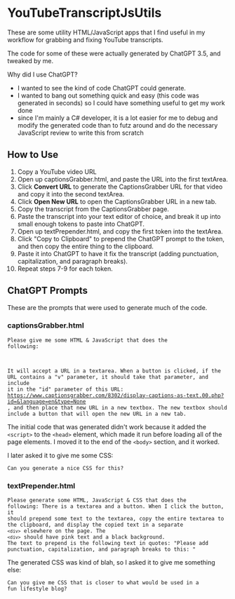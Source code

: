 # YouTubeTranscriptJsUtils
These are some utility HTML/JavaScript apps that I find useful in my workflow for grabbing and fixing YouTube transcripts.

The code for some of these were actually generated by ChatGPT 3.5, and tweaked by me. 

Why did I use ChatGPT? 
- I wanted to see the kind of code ChatGPT could generate.
- I wanted to bang out something quick and easy (this code was generated in seconds) so I could have something useful to get my work done
- since I'm mainly a C# developer, it is a lot easier for me to debug and modify the generated code than to futz around and do the necessary JavaScript review to write this from scratch

## How to Use
1. Copy a YouTube video URL
2. Open up captionsGrabber.html, and paste the URL into the first textArea.
3. Click **Convert URL** to generate the CaptionsGrabber URL for that video and copy it into the second textArea.
4. Click **Open New URL** to open the CaptionsGrabber URL in a new tab.
5. Copy the transcript from the CaptionsGrabber page.
6. Paste the transcript into your text editor of choice, and break it up into small enough tokens to paste into ChatGPT.
7. Open up textPrepender.html, and copy the first token into the textArea.
8. Click "Copy to Clipboard" to prepend the ChatGPT prompt to the token, and then copy the entire thing to the clipboard.
9. Paste it into ChatGPT to have it fix the transcript (adding punctuation, capitalization, and paragraph breaks).
10. Repeat steps 7-9 for each token.

## ChatGPT Prompts
These are the prompts that were used to generate much of the code.

### captionsGrabber.html
<code>Please give me some HTML & JavaScript that does the following:

It will accept a URL in a textarea. When a button is clicked, if the URL contains 
a "v" parameter, it should take that parameter, and include it in the "id" parameter of this URL: 
https://www.captionsgrabber.com/8302/display-captions-as-text.00.php?id=&language=en&type=None , 
and then place that new URL in a new textbox. The new textbox should include a button that will 
open the new URL in a new tab.</code>

The initial code that was generated didn't work because it added the `<script>` to the `<head>` element, which made it run before loading all of the page elements. I moved it to the end of the `<body>` section, and it worked.


I later asked it to give me some CSS:

<code>Can you generate a nice CSS for this?</code>

### textPrepender.html
<code>Please generate some HTML, JavaScript & CSS that does the following: There is a textarea and a button. When I click the button, it should prepend some text to the textarea, copy the entire textarea to the clipboard, and display the copied text in a separate `<div>` elsewhere on the page. The `<div>` should have pink text and a black background. The text to prepend is the following text in quotes: "Please add punctuation, capitalization, and paragraph breaks to this: 
"</code>

The generated CSS was kind of blah, so I  asked it to give me something else:

<code>Can you give me CSS that is closer to what would be used in a fun lifestyle blog?</code>